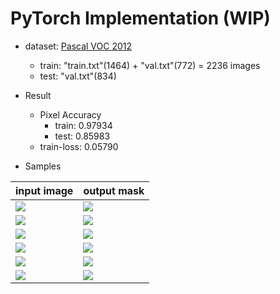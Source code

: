 # PyTorch Implementation (WIP)

* dataset: [Pascal VOC 2012](http://host.robots.ox.ac.uk/pascal/VOC/voc2012/)
  * train: "train.txt"(1464) + "val.txt"(772) = 2236 images
  * test: "val.txt"(834)
  
* Result
  * Pixel Accuracy
    * train: 0.97934
    * test: 0.85983
  * train-loss: 0.05790

* Samples

| input image | output mask |
| ----------- | ----------- |
| ![](pytorch/result/004_input.png) | ![](pytorch/result/004_output.png) |
| ![](pytorch/result/005_input.png) | ![](pytorch/result/005_output.png) |
| ![](pytorch/result/015_input.png) | ![](pytorch/result/015_output.png) |
| ![](pytorch/result/025_input.png) | ![](pytorch/result/025_output.png) |
| ![](pytorch/result/060_input.png) | ![](pytorch/result/060_output.png) |
| ![](pytorch/result/004_input.png) | ![](pytorch/result/004_output.png) |
